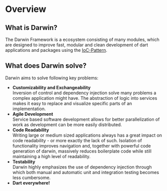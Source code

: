 # Overview

## What is Darwin?

The Darwin Framework is a ecosystem consisting of many modules, which are designed to improve fast, modular and clean development of dart applications and packages using the [IoC-Pattern](https://en.wikipedia.org/wiki/Inversion\_of\_control).

## What does Darwin solve?

Darwin aims to solve following key problems:

* **Customizability and Exchangeability**\
  Inversion of control and dependency injection solve many problems a complex application might have. The abstraction of logic into services makes it easy to replace and visualize specific parts of an implementation.&#x20;
* **Agile Development**\
  Service based software development allows for better parallelization of work as development can be more easily distributed.
* **Code Readability**\
  Writing large or medium sized applications always has a great impact on code readability - or more exactly the lack of such. Isolation of functionality improves navigation and, together with powerful code generation of darwin, massively reduces boilerplate code while still maintaining a high level of readability.
* **Testability**\
  Darwin highly emphasizes the use of dependency injection through which both manual and automatic unit and integration testing becomes less cumbersome.
* **Dart everywhere!**
